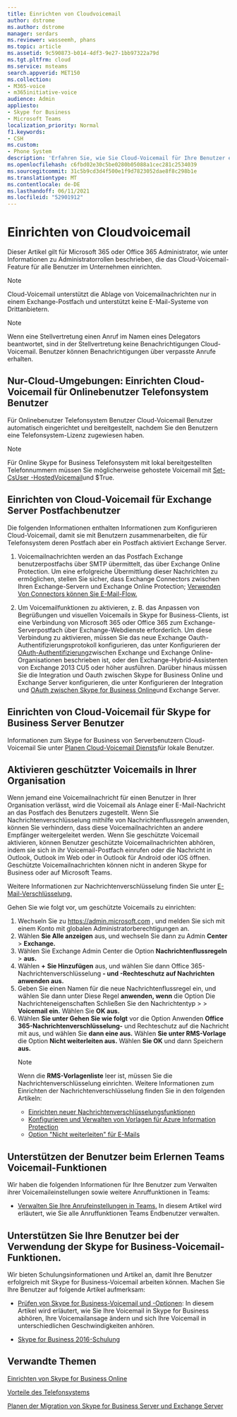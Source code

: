 ```yaml
---
title: Einrichten von Cloudvoicemail
author: dstrome
ms.author: dstrome
manager: serdars
ms.reviewer: wasseemh, phans
ms.topic: article
ms.assetid: 9c590873-b014-4df3-9e27-1bb97322a79d
ms.tgt.pltfrm: cloud
ms.service: msteams
search.appverid: MET150
ms.collection:
- M365-voice
- m365initiative-voice
audience: Admin
appliesto:
- Skype for Business
- Microsoft Teams
localization_priority: Normal
f1.keywords:
- CSH
ms.custom:
- Phone System
description: 'Erfahren Sie, wie Sie Cloud-Voicemail für Ihre Benutzer einrichten. '
ms.openlocfilehash: c6fbd02e30c5be0280b05088a1cec281c2534039
ms.sourcegitcommit: 31c5b9cd3d4f500e1f9d7823052dae8f8c298b1e
ms.translationtype: MT
ms.contentlocale: de-DE
ms.lasthandoff: 06/11/2021
ms.locfileid: "52901912"
---
```

# <a name="set-up-cloud-voicemail"></a>Einrichten von Cloudvoicemail

Dieser Artikel gilt für Microsoft 365 oder Office 365 Administrator, [](/microsoft-365/admin/add-users/about-admin-roles) wie unter Informationen zu Administratorrollen beschrieben, die das Cloud-Voicemail-Feature für alle Benutzer im Unternehmen einrichten.

> [!NOTE]
> Cloud-Voicemail unterstützt die Ablage von Voicemailnachrichten nur in einem Exchange-Postfach und unterstützt keine E-Mail-Systeme von Drittanbietern. 

> [!NOTE]
> Wenn eine Stellvertretung einen Anruf im Namen eines Delegators beantwortet, sind in der Stellvertretung keine Benachrichtigungen Cloud-Voicemail. Benutzer können Benachrichtigungen über verpasste Anrufe erhalten.

## <a name="cloud-only-environments-set-up-cloud-voicemail-for-online-phone-system-users"></a>Nur-Cloud-Umgebungen: Einrichten Cloud-Voicemail für Onlinebenutzer Telefonsystem Benutzer

Für Onlinebenutzer Telefonsystem Benutzer Cloud-Voicemail Benutzer automatisch eingerichtet und bereitgestellt, nachdem  Sie den Benutzern eine Telefonsystem-Lizenz zugewiesen haben. 

> [!NOTE]
> Für Online Skype for Business Telefonsystem mit lokal bereitgestellten Telefonnummern müssen Sie möglicherweise gehostete Voicemail mit [Set-CsUser -HostedVoicemail](/powershell/module/skype/set-csuser?view=skype-ps)und $True. 

## <a name="set-up-cloud-voicemail-for-exchange-server-mailbox-users"></a>Einrichten von Cloud-Voicemail für Exchange Server Postfachbenutzer

Die folgenden Informationen enthalten Informationen zum Konfigurieren Cloud-Voicemail, damit sie mit Benutzern zusammenarbeiten, die für Telefonsystem deren Postfach aber ein Postfach aktiviert Exchange Server. 
  
1. Voicemailnachrichten werden an das Postfach Exchange benutzerpostfachs über SMTP übermittelt, das über Exchange Online Protection. Um eine erfolgreiche Übermittlung dieser Nachrichten zu ermöglichen, stellen Sie sicher, dass Exchange Connectors zwischen Ihren Exchange-Servern und Exchange Online Protection; [Verwenden Von Connectors können Sie E-Mail-Flow.](/exchange/mail-flow-best-practices/use-connectors-to-configure-mail-flow/use-connectors-to-configure-mail-flow) 

2. Um Voicemailfunktionen zu aktivieren, z. B. das Anpassen von Begrüßungen und visuellen Voicemails in Skype for Business-Clients, ist eine Verbindung von Microsoft 365 oder Office 365 zum Exchange-Serverpostfach über Exchange-Webdienste erforderlich. Um diese Verbindung zu aktivieren, müssen Sie das neue Exchange Oauth-Authentifizierungsprotokoll konfigurieren, das unter Konfigurieren der [OAuth-Authentifizierung](/exchange/configure-oauth-authentication-between-exchange-and-exchange-online-organizations-exchange-2013-help)zwischen Exchange und Exchange Online-Organisationen beschrieben ist, oder den Exchange-Hybrid-Assistenten von Exchange 2013 CU5 oder höher ausführen. Darüber hinaus müssen Sie die Integration und Oauth zwischen Skype for Business Online und Exchange Server konfigurieren, die unter Konfigurieren der Integration und [OAuth zwischen Skype for Business Online](/skypeforbusiness/deploy/integrate-with-exchange-server/oauth-with-online-and-on-premises)und Exchange Server. 

## <a name="set-up-cloud-voicemail-for-skype-for-business-server-users"></a>Einrichten von Cloud-Voicemail für Skype for Business Server Benutzer

Informationen zum Skype for Business von Serverbenutzern Cloud-Voicemail Sie unter [Planen Cloud-Voicemail Diensts](/skypeforbusiness/hybrid/plan-cloud-voicemail)für lokale Benutzer.

## <a name="enabling-protected-voicemail-in-your-organization"></a>Aktivieren geschützter Voicemails in Ihrer Organisation

Wenn jemand eine Voicemailnachricht für einen Benutzer in Ihrer Organisation verlässt, wird die Voicemail als Anlage einer E-Mail-Nachricht an das Postfach des Benutzers zugestellt. Wenn Sie Nachrichtenverschlüsselung mithilfe von Nachrichtenflussregeln anwenden, können Sie verhindern, dass diese Voicemailnachrichten an andere Empfänger weitergeleitet werden. Wenn Sie geschützte Voicemail aktivieren, können Benutzer geschützte Voicemailnachrichten abhören, indem sie sich in ihr Voicemail-Postfach einrufen oder die Nachricht in Outlook, Outlook im Web oder in Outlook für Android oder iOS öffnen. Geschützte Voicemailnachrichten können nicht in anderen Skype for Business oder auf Microsoft Teams.

Weitere Informationen zur Nachrichtenverschlüsselung finden Sie unter [E-Mail-Verschlüsselung.](/microsoft-365/compliance/email-encryption?view=o365-worldwide)

Gehen Sie wie folgt vor, um geschützte Voicemails zu einrichten:

1. Wechseln Sie zu https://admin.microsoft.com , und melden Sie sich mit einem Konto mit globalen Administratorberechtigungen an.
2. Wählen **Sie Alle anzeigen** aus, und wechseln Sie dann zu Admin **Center**  >  **Exchange.**
3. Wählen Sie Exchange Admin Center die Option **Nachrichtenflussregeln**  >  **aus.**
4. Wählen **+** **Sie Hinzufügen** aus, und wählen Sie dann Office 365-Nachrichtenverschlüsselung **- und -Rechteschutz auf Nachrichten anwenden aus.**
5. Geben Sie einen Namen für die neue Nachrichtenflussregel ein, und wählen Sie dann unter Diese Regel **anwenden, wenn** die Option Die Nachrichteneigenschaften Schließen Sie den Nachrichtentyp   >    >  **Voicemail ein.** Wählen Sie **OK aus.**
6. Wählen **Sie unter Gehen Sie wie folgt** vor die Option Anwenden **Office 365-Nachrichtenverschlüsselung-** und Rechteschutz auf die Nachricht mit aus, und wählen Sie **dann eine aus.** Wählen **Sie unter RMS-Vorlage** die Option **Nicht weiterleiten aus.** Wählen **Sie OK** und dann Speichern **aus.**
    > [!NOTE]
    > Wenn die **RMS-Vorlagenliste** leer ist, müssen Sie die Nachrichtenverschlüsselung einrichten. Weitere Informationen zum Einrichten der Nachrichtenverschlüsselung finden Sie in den folgenden Artikeln:
    > - [Einrichten neuer Nachrichtenverschlüsselungsfunktionen](/microsoft-365/compliance/set-up-new-message-encryption-capabilities?view=o365-worldwide)
    > - [Konfigurieren und Verwalten von Vorlagen für Azure Information Protection](/information-protection/deploy-use/configure-policy-templates)
    > - [Option "Nicht weiterleiten" für E-Mails](/information-protection/deploy-use/configure-usage-rights#do-not-forward-option-for-emails)

## <a name="help-your-users-learn-teams-voicemail-features"></a>Unterstützen der Benutzer beim Erlernen Teams Voicemail-Funktionen

Wir haben die folgenden Informationen für Ihre Benutzer zum Verwalten ihrer Voicemaileinstellungen sowie weitere Anruffunktionen in Teams:

- [Verwalten Sie Ihre Anrufeinstellungen in Teams.](https://support.office.com/article/manage-your-call-settings-in-teams-456cb611-3477-496f-b31a-6ab752a7595f) In diesem Artikel wird erläutert, wie Sie alle Anruffunktionen Teams Endbenutzer verwalten. 

## <a name="help-your-users-learn-skype-for-business-voicemail-features"></a>Unterstützen Sie Ihre Benutzer bei der Verwendung der Skype for Business-Voicemail-Funktionen.

Wir bieten Schulungsinformationen und Artikel an, damit Ihre Benutzer erfolgreich mit Skype for Business-Voicemail arbeiten können. Machen Sie Ihre Benutzer auf folgende Artikel aufmerksam:

- [Prüfen von Skype for Business-Voicemail und -Optionen](https://support.office.com/article/2deea7f8-831f-4e85-a0d4-b34da55945a8): In diesem Artikel wird erläutert, wie Sie Ihre Voicemail in Skype for Business abhören, Ihre Voicemailansage ändern und sich Ihre Voicemail in unterschiedlichen Geschwindigkeiten anhören.

- [Skype for Business 2016-Schulung](https://support.office.com/article/eb2081bc-fd0a-4eda-94da-5a39f369ee74)

## <a name="related-topics"></a>Verwandte Themen
[Einrichten von Skype for Business Online](/skypeforbusiness/set-up-skype-for-business-online/set-up-skype-for-business-online)

[Vorteile des Telefonsystems](here-s-what-you-get-with-phone-system.md)

[Planen der Migration von Skype for Business Server und Exchange Server](/SkypeForBusiness/hybrid/plan-um-migration)
